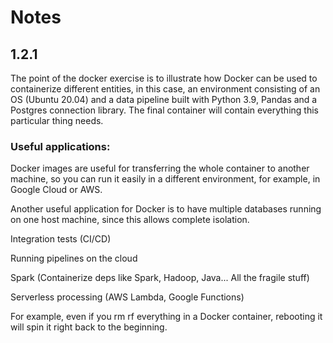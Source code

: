 # Notes

## 1.2.1
The point of the docker exercise is to illustrate how Docker can be used to containerize different entities, in this case, an environment consisting of an OS (Ubuntu 20.04) and a data pipeline built with Python 3.9, Pandas and a Postgres connection library.
The final container will contain everything this particular thing needs. 

### Useful applications:

Docker images are useful for transferring the whole container to another machine, so you can run it easily in a different environment, for example, in Google Cloud or AWS.

Another useful application for Docker is to have multiple databases running on one host machine, since this allows complete isolation.

Integration tests (CI/CD)

Running pipelines on the cloud

Spark (Containerize deps like Spark, Hadoop, Java... All the fragile stuff)

Serverless processing (AWS Lambda, Google Functions)

For example, even if you rm rf everything in a Docker container, rebooting it will spin it right back to the beginning.

